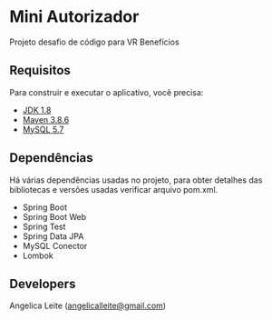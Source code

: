 # Mini Autorizador 

Projeto desafio de código para VR Benefícios

## Requisitos

Para construir e executar o aplicativo, você precisa:

- [JDK 1.8](http://www.oracle.com/technetwork/java/javase/downloads/jdk8-downloads-2133151.html)
- [Maven 3.8.6](https://maven.apache.org)
- [MySQL 5.7](https://dev.mysql.com/downloads/mysql/5.7.html)

## Dependências

Há várias dependências usadas no projeto, para obter detalhes das bibliotecas e versões usadas verificar arquivo pom.xml.

- Spring Boot
- Spring Boot Web
- Spring Test
- Spring Data JPA
- MySQL Conector
- Lombok

## Developers

Angelica Leite (angelicalleite@gmail.com)